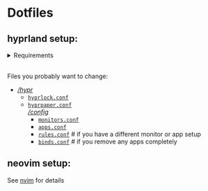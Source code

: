 # Dotfiles

## hyprland setup:

<details>
    <summary>
    Requirements
    </summary>

- [hyprland](https://github.com/hyprwm/Hyprland) (duh)
- [wofi](https://hg.sr.ht/~scoopta/wofi) (app-launcher/menu)
- [dunst](https://github.com/dunst-project/dunst) (notification daemon)
- [waybar](https://github.com/Alexays/Waybar) (taskbar)
- [hyprpaper](https://github.com/hyprwm/hyprpaper) (wallpaper utility)
- [polkit-kde-agent](https://github.com/KDE/polkit-kde-agent-1) (authentication agent)
- [hyprlock](https://github.com/hyprwm/hyprlock) (lockscreen)
- [hyprshot](https://github.com/Gustash/Hyprshot) (screenshot utility)
- [clipse](https://github.com/savedra1/clipse) (clipboard manager)
- [hypr-zoom](https://github.com/FShou/hypr-zoom/tree/main) (zoom utility)
</details>

<br>

Files you probably want to change:

- [*/hypr*](hypr)
    - [`hyprlock.conf`](hypr/hyprlock.conf)
    - [`hyprpaper.conf`](hypr/hyprpaper.conf)\
    [*/config*](hypr/config)
        - [`monitors.conf`](hypr/config/monitors.conf)
        - [`apps.conf`](hypr/config/apps.conf)
        - [`rules.conf`](hypr/config/rules.conf)  # if you have a different monitor or app setup
        - [`binds.conf`](hypr/config/binds.conf)  # if you remove any apps completely


## neovim setup:

See [nvim](https://github.com/LetsDuck2210/nvim_config) for details
